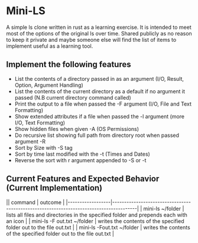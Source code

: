 # Mini-LS
A simple ls clone written in rust as a learning exercise.  It is intended to meet most of the options of the original
ls over time.  Shared publicly as no reason to keep it private and maybe someone else will find the list of items to 
implement useful as a learning tool.

## Implement the following features
- List the contents of a directory passed in as an argument (I/O, Result, Option, Argument Handling)
- List the contents of the current directory as a default if no argument it passed (N.B current directory command called)
- Print the output to a file when passed the -F argument (I/O, File and Text Formatting)
- Show extended attributes if a file when passed the -l argument (more I/O, Text Formatting)
- Show hidden files when given -A (OS Permissions)
- Do recursive list showing full path from directory root when passed argument -R
- Sort by Size with -S tag 
- Sort by time last modified with the -t (Times and Dates)
- Reverse the sort with r argument appended to -S or -t

## Current Features and Expected Behavior (Current Implementation)

|| command          | outcome                                                                                |
|------------------|----------------------------------------------------------------------------------------|
| mini-ls ~/folder | lists all files and directories in the specified folder and prepends each with an icon |
| mini-ls -F out.txt ~/folder | writes the contents of the specified folder out to the file out.txt |
| mini-ls -Fout.txt ~/folder | writes the contents of the specified folder out to the file out.txt |
